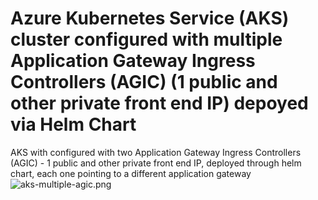 # Azure Kubernetes Service (AKS) cluster configured with multiple Application Gateway Ingress Controllers (AGIC) (1 public and other private front end IP) depoyed via Helm Chart
AKS with configured with two Application Gateway Ingress Controllers (AGIC) - 1 public and other private front end IP, deployed through helm chart, each one pointing to a different application gateway
![aks-multiple-agic.png](/aks-multiple-agic.png)

